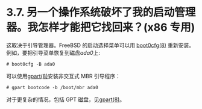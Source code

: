 # 3.7. 另一个操作系统破坏了我的启动管理器。我怎样才能把它找回来？(x86 专用)

这取决于引导管理器。FreeBSD 的启动选择菜单可以用 [boot0cfg(8)](https://www.freebsd.org/cgi/man.cgi?query=boot0cfg&sektion=8&format=html) 重新安装。例如，要把引导菜单恢复到磁盘*ada0*上:

```
# boot0cfg -B ada0
```

可以使用[gpart(8)](https://www.freebsd.org/cgi/man.cgi?query=gpart&sektion=8&format=html)安装非交互式 MBR 引导程序：

```
# gpart bootcode -b /boot/mbr ada0
```

对于更复杂的情况，包括 GPT 磁盘，见[gpart(8)](https://www.freebsd.org/cgi/man.cgi?query=gpart&sektion=8&format=html)。
